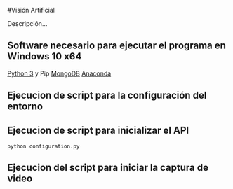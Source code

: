 #Visión Artificial

Descripción...

## Software necesario para ejecutar el programa en Windows 10 x64
[Python 3](https://www.python.org/ftp/python/3.7.4/python-3.7.4.exe) y Pip
[MongoDB](https://fastdl.mongodb.org/win32/mongodb-win32-x86_64-2008plus-ssl-4.0.10-signed.msi)
[Anaconda](https://repo.anaconda.com/archive/Anaconda3-2019.03-Windows-x86_64.exe)

## Ejecucion de script para la configuración del entorno

## Ejecucion de script para inicializar el API 
`python configuration.py`

## Ejecucion del script para iniciar la captura de video  
